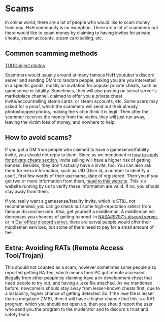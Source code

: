 # Scams

In online world, there are a lot of people who would like to scam money from you, HvH community is no exception. There are a lot of scammers out there would like to scam money by claiming to having invites for private cheats, steam accounts, steam card selling, etc.

## Common scamming methods

[TODO:inject photos](scams.md)

Scammers would usually around at many famous HvH youtuber's discord server and sending DM's to random people, asking you are you interested in a specific goods, mostly an invitation for popular private cheats, such as gamesense or fatality. Sometimes, they will also posting on serval server's marketplace channel, claimed to offer you a private cheat invite/account/elling steam cards, or steam accounts, etc. Some users may asked for a proof, which the scammers will send out their already photoshopped photos, making the victim think it is legit. Then after the scammer receives the money from the victim, they will just run away, leaving the victim loss of money, and nowhere to help.

## How to avoid scams?

If you got a DM from people who claimed to have a gamesense/fatality invite, you should not reply to them. Since as we mentioned in [how to apply for private cheats section,](scams.md) invite selling will have a higher risk of getting banned. Besides, they don't actually have a invite, too. You can also ask them for extra information, such as UID \(User id, a number to identify a user\), first few words of their username, date of registered. Then you if you get two or more information from them, [head to this website](scams.md). This is a website running by us to verify these information are valid. If no, you should stay away from them.

If you really want a gamesense/fatality invite, which is STILL not recommended, you can go check out some high-reputation sellers from famous discord servers. Also, get yourself a middleman. A middleman will decreases you chances of getting banned. In [NASA\#9797's discord server](https://discord.gg/HQQW6Hc), or in [Our offical discord server](https://discord.gg/7ZkBrUN), there are serval people would offer their middleman services, but some of them need to pay for a small amount of fee.

## Extra: Avoiding RATs \(Remote Access Tool/Trojan\)

This should not counted as a scam, however sometimes some people also reported getting RATted, which means their PC got remote accessed illegally from other people by claiming have a in-development cheat that need people to try out, and having a .exe file attached. As we mentioned before, newcomers should stay away from lesser-known cheats first, due to a instability, higher chance of getting detected. So if the .exe file is lesser than a megabyte \(1MB\), then it will have a higher chance that this is a RAT program, which you should not open up, then you should report the user who send you the program to the moderator and to discord's trust and safety team.
